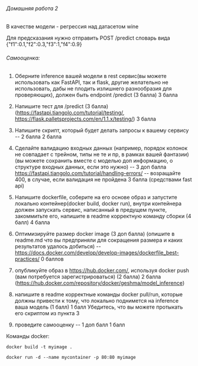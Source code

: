 ###### Домашняя работа 2

В качестве модели - регрессия над датасетом wine

Для предсказания нужно отправить POST /predict  словарь вида {"f1":0.1,"f2":0.3,"f3":1,"f4":0.9}

###### Самооценка:


1) Оберните inference вашей модели в rest сервис(вы можете использовать как FastAPI, так и flask, другие желательно не использовать, дабы не плодить излишнего разнообразия для проверяющих), должен быть endpoint /predict (3 балла) 3 балла

2) Напишите тест для /predict  (3 балла) (https://fastapi.tiangolo.com/tutorial/testing/, https://flask.palletsprojects.com/en/1.1.x/testing/) 3 балла

3) Напишите скрипт, который будет делать запросы к вашему сервису -- 2 балла 2 балла

4) Сделайте валидацию входных данных (например, порядок колонок не совпадает с трейном, типы не те и пр, в рамках вашей фантазии)  (вы можете сохранить вместе с моделью доп информацию, о структуре входных данных, если это нужно) -- 3 доп балла
https://fastapi.tiangolo.com/tutorial/handling-errors/ -- возращайте 400, в случае, если валидация не пройдена 3 балла (средствами fast api)

5) Напишите dockerfile, соберите на его основе образ и запустите локально контейнер(docker build, docker run), внутри контейнера должен запускать сервис, написанный в предущем пункте, закоммитьте его, напишите в readme корректную команду сборки (4 балл) 4 балла

6) Оптимизируйте размер docker image (3 доп балла) (опишите в readme.md что вы предприняли для сокращения размера и каких результатов удалось добиться)  -- https://docs.docker.com/develop/develop-images/dockerfile_best-practices/ 0 баллов

7) опубликуйте образ в https://hub.docker.com/, используя docker push (вам потребуется зарегистрироваться) (2 балла) 2 балла (https://hub.docker.com/repository/docker/geshma/model_inference)

8) напишите в readme корректные команды docker pull/run, которые должны привести к тому, что локально поднимется на inference ваша модель (1 балл) 1 балл
Убедитесь, что вы можете протыкать его скриптом из пункта 3

5) проведите самооценку -- 1 доп балл 1 балл


Команды docker:

 ```docker build -t myimage . ```  

```docker run -d --name mycontainer -p 80:80 myimage```
